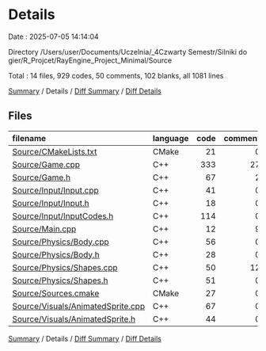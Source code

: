 # Details

Date : 2025-07-05 14:14:04

Directory /Users/user/Documents/Uczelnia/_4Czwarty Semestr/Silniki do gier/R_Projcet/RayEngine_Project_Minimal/Source

Total : 14 files,  929 codes, 50 comments, 102 blanks, all 1081 lines

[Summary](results.md) / Details / [Diff Summary](diff.md) / [Diff Details](diff-details.md)

## Files
| filename | language | code | comment | blank | total |
| :--- | :--- | ---: | ---: | ---: | ---: |
| [Source/CMakeLists.txt](/Source/CMakeLists.txt) | CMake | 21 | 0 | 5 | 26 |
| [Source/Game.cpp](/Source/Game.cpp) | C++ | 333 | 27 | 27 | 387 |
| [Source/Game.h](/Source/Game.h) | C++ | 67 | 2 | 10 | 79 |
| [Source/Input/Input.cpp](/Source/Input/Input.cpp) | C++ | 41 | 0 | 5 | 46 |
| [Source/Input/Input.h](/Source/Input/Input.h) | C++ | 18 | 0 | 2 | 20 |
| [Source/Input/InputCodes.h](/Source/Input/InputCodes.h) | C++ | 114 | 0 | 4 | 118 |
| [Source/Main.cpp](/Source/Main.cpp) | C++ | 12 | 9 | 4 | 25 |
| [Source/Physics/Body.cpp](/Source/Physics/Body.cpp) | C++ | 56 | 0 | 10 | 66 |
| [Source/Physics/Body.h](/Source/Physics/Body.h) | C++ | 28 | 0 | 4 | 32 |
| [Source/Physics/Shapes.cpp](/Source/Physics/Shapes.cpp) | C++ | 50 | 12 | 12 | 74 |
| [Source/Physics/Shapes.h](/Source/Physics/Shapes.h) | C++ | 51 | 0 | 5 | 56 |
| [Source/Sources.cmake](/Source/Sources.cmake) | CMake | 27 | 0 | 6 | 33 |
| [Source/Visuals/AnimatedSprite.cpp](/Source/Visuals/AnimatedSprite.cpp) | C++ | 67 | 0 | 6 | 73 |
| [Source/Visuals/AnimatedSprite.h](/Source/Visuals/AnimatedSprite.h) | C++ | 44 | 0 | 2 | 46 |

[Summary](results.md) / Details / [Diff Summary](diff.md) / [Diff Details](diff-details.md)